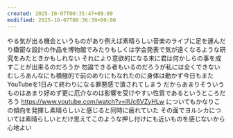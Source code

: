 ```yaml
---
created: 2025-10-07T00:35:47+09:00
modified: 2025-10-07T00:36:39+09:00
---
```


やる気が出る機会というものがあり例えば素晴らしい音楽のライブに足を運んだり緻密な設計の作品を博物館でみたりもしくは学会発表で気が遠くなるような研究をみたときかもしれない
それにより意欲的になる末に君は何かしらの事を成すことが出来るのだろうか
勿論できる者もいるのだろうが私には全くできない
むしろあんなにも積極的で前のめりにもなれたのに身体は動かず今日もまたYouTubeを1日みて終わりになる罪悪感で潰されてしまう
だからあまりそういうものはあまり好めず更に厄介なのは影響を受けやすい性質であるというところだろう
https://www.youtube.com/watch?v=llUc6VZyHLw についてもかなりこの傾向を発揮し素晴らしいと感じると同時に疲れていた
その面でヨルシカについては素晴らしいとだけ思えてこのような押し付けにも近いものを感じないから心地よい
